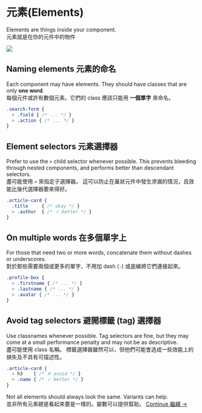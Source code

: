# 元素(Elements)

Elements are things inside your component. <br>
元素就是在你的元件中的物件

![](images/component-elements.png)

## Naming elements 元素的命名
Each component may have elements. They should have classes that are only **one word**. <br>
每個元件或許有數個元素。它們的 class 應該只能用 **一個單字** 來命名。
```scss
.search-form {
  > .field { /* ... */ }
  > .action { /* ... */ }
}
```

## Element selectors 元素選擇器
Prefer to use the `>` child selector whenever possible. This prevents bleeding through nested components, and performs better than descendant selectors. <br>
盡可能使用 `>` 來指定子選擇器。 這可以防止在巢狀元件中發生滲漏的情況，且效能比後代選擇器要來得好。

```scss
.article-card {
  .title     { /* okay */ }
  > .author  { /* ✓ better */ }
}
```

## On multiple words 在多個單字上
For those that need two or more words, concatenate them without dashes or underscores. <br>
對於那些需要兩個或更多的單字，不用加 dash (`-`) 或底線將它們連接起來。

```scss
.profile-box {
  > .firstname { /* ... */ }
  > .lastname { /* ... */ }
  > .avatar { /* ... */ }
}
```

## Avoid tag selectors 避開標籤 (tag) 選擇器
Use classnames whenever possible. Tag selectors are fine, but they may come at a small performance penalty and may not be as descriptive. <br>
盡可能使用 class 名稱。 標籤選擇器雖然可以，但他們可能會造成一些效能上的損失及不具有可描述性。

```scss
.article-card {
  > h3    { /* ✗ avoid */ }
  > .name { /* ✓ better */ }
}
```

Not all elements should always look the same. Variants can help. <br>
並非所有元素總是看起來要是一樣的。變數可以提供幫助。
[Continue 繼續 →](variants.md)
<!-- {p:.pull-box} -->
